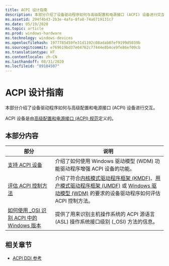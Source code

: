 ```yaml
---
title: ACPI 设计指南
description: 本部分介绍了设备驱动程序如何与高级配置和电源接口 (ACPI) 设备进行交互。 ACPI 设备是由高级配置和电源接口 (ACPI) 规范定义的。
ms.assetid: 294f4b43-2b3e-4afa-8fa8-74a6719131c7
ms.date: 05/19/2020
ms.topic: article
ms.prod: windows-hardware
ms.technology: windows-devices
ms.openlocfilehash: 1977785d59fe31d1192c08adab8fef9199d5039b
ms.sourcegitcommit: e769619bd37e04762c77444e8b4ce9fe86ef09cb
ms.translationtype: HT
ms.contentlocale: zh-CN
ms.lasthandoff: 08/31/2020
ms.locfileid: "89184507"
---
```

# <a name="acpi-design-guide"></a>ACPI 设计指南

本部分介绍了设备驱动程序如何与高级配置和电源接口 (ACPI) 设备进行交互。

ACPI 设备是由[高级配置和电源接口 (ACPI) 规范](https://uefi.org/specifications)定义的。

## <a name="in-this-section"></a>本部分内容

| 部分 | 说明 |
| --- | --- |
| [支持 ACPI 设备](supporting-acpi-devices.md) | 介绍了如何使用 Windows 驱动模型 (WDM) 功能驱动程序增强 ACPI 设备的功能。 |
| [评估 ACPI 控制方法](evaluating-acpi-control-methods.md) | 介绍了符合[内核模式驱动程序框架 (KMDF)](../kernel/index.md)、[用户模式驱动程序框架 (UMDF)](../wdf/getting-started-with-umdf-version-2.md) 或 [Windows 驱动模型 (WDM)](../kernel/introduction-to-wdm.md) 的要求的设备驱动程序如何评估 ACPI 控制方法。 |
| [如何使用 _OSI 识别 ACPI 中的 Windows 版本](winacpi-osi.md) | 提供了用来识别主机操作系统的 ACPI 源语言 (ASL) 操作系统接口级别 (\_OSI) 方法的信息。 |

## <a name="related-sections"></a>相关章节

- [ACPI DDI 参考](/windows-hardware/drivers/ddi/_acpi)